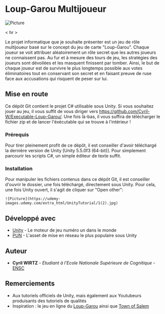# Loup-Garou Multijoueur

![Picture](https://choualbox.com/Img/1441118924692.jpg)

< hr >

Le projet informatique que je souhaite présenter est un jeu de rôle multijoueur basé sur le concept du jeu de carte "Loup-Garou". Chaque joueur se voit attribuer aléatoirement un rôle secret que les autres joueurs ne connaissent pas. Au fur et à mesure des tours de jeu, les stratégies des joueurs sont dévoilées et les masquent finissent par tomber. Ainsi, le but de chaque joueur est de survivre le plus longtemps possible aux votes éliminatoires tout en conservant son secret et en faisant preuve de ruse face aux accusations qui risquent de peser sur lui.

## Mise en route

Ce dépôt Git contient le projet C# utilisable sous Unity. Si vous souhaitez jouer au jeu, il vous suffit de vous diriger vers <a name="cet autre dépôt Git">https://github.com/Cyril-W/Executable-Loup-Garou/</a>. Une fois là-bas, il vous suffira de télécharger le fichier zip et de lancer l'éxécutable qui se trouve à l'intérieur !

### Prérequis

Pour tirer pleinement profit de ce dépôt, il est conseiller d'avoir téléchargé la dernière version de Unity [Unity 5.5.0f3 (64-bit)]. Pour simplement parcourir les scripts C#, un simple éditeur de texte suffit.

### Installation

Pour manipuler les fichiers contenus dans ce dépôt Git, il est conseiller d'ouvrir le dossier, une fois téléchargé, directement sous Unity. Pour cela, une fois Unity ouvert, il s'agit de cliquer sur "Open other":

```
![Picture](https://udemy-images.udemy.com/extra_html/UnityTutorial/1(2).jpg)
```

## Développé avec

* [Unity](https://unity3d.com/fr) - Le moteur de jeu numéro un dans le monde
* [PUN](https://www.photonengine.com/en/PUN) - L'asset de mise en réseau le plus populaire sous Unity

## Auteur

* **Cyril WIRTZ** - *Etudiant à l'Ecole Nationale Supérieure de Cognitique* - [ENSC](http://ensc.bordeaux-inp.fr/fr)

## Remerciements

* Aux tutoriels officiels de Unity, mais également aux Youtubeurs produisants des tutoriels de qualités
* Inspiration : le jeu en ligne du [Loup-Garou](http://www.loups-garous-en-ligne.com/) ainsi que [Town of Salem](https://www.blankmediagames.com/)

